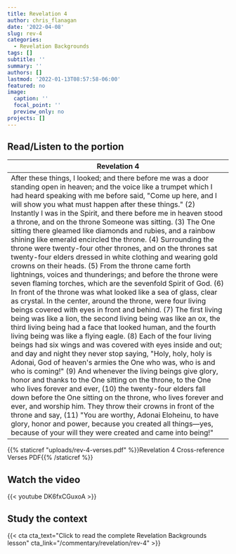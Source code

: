 ```yaml
---
title: Revelation 4
author: chris_flanagan
date: '2022-04-08'
slug: rev-4
categories:
  - Revelation Backgrounds
tags: []
subtitle: ''
summary: ''
authors: []
lastmod: '2022-01-13T08:57:58-06:00'
featured: no
image:
  caption: ''
  focal_point: ''
  preview_only: no
projects: []
---
```









## Read/Listen to the portion

<script type="text/javascript">
  window.ESV_CROSSREF_OPTIONS = {
    body_background_color: 'D7E5F0', header_font_size: 10, body_font_size: 14, footer_font_size: 8, body_font_family: 'Times' };</script>
<script src="https://static.esvmedia.org/crossref/crossref.min.js" type="text/javascript"></script> 


| Revelation 4                                                                                                                                                                                                                                                                                                                                                                                                                                                                                                                                                                                                                                                                                                                                                                                                                                                                                                                                                                                                                                                                                                                                                                                                                                                                                                                                                                                                                                                                                                                                                                                                                                                                                                                                                                                                                                                                                                                                        |
|-----------------------------------------------------------------------------------------------------------------------------------------------------------------------------------------------------------------------------------------------------------------------------------------------------------------------------------------------------------------------------------------------------------------------------------------------------------------------------------------------------------------------------------------------------------------------------------------------------------------------------------------------------------------------------------------------------------------------------------------------------------------------------------------------------------------------------------------------------------------------------------------------------------------------------------------------------------------------------------------------------------------------------------------------------------------------------------------------------------------------------------------------------------------------------------------------------------------------------------------------------------------------------------------------------------------------------------------------------------------------------------------------------------------------------------------------------------------------------------------------------------------------------------------------------------------------------------------------------------------------------------------------------------------------------------------------------------------------------------------------------------------------------------------------------------------------------------------------------------------------------------------------------------------------------------------------------|
| After these things, I looked; and there before me was a door standing open in heaven; and the voice like a trumpet which I had heard speaking with me before said, "Come up here, and I will show you what must happen after these things." (2) Instantly I was in the Spirit, and there before me in heaven stood a throne, and on the throne Someone was sitting. (3) The One sitting there gleamed like diamonds and rubies, and a rainbow shining like emerald encircled the throne. (4) Surrounding the throne were twenty-four other thrones, and on the thrones sat twenty-four elders dressed in white clothing and wearing gold crowns on their heads. (5) From the throne came forth lightnings, voices and thunderings; and before the throne were seven flaming torches, which are the sevenfold Spirit of God. (6) In front of the throne was what looked like a sea of glass, clear as crystal. In the center, around the throne, were four living beings covered with eyes in front and behind. (7) The first living being was like a lion, the second living being was like an ox, the third living being had a face that looked human, and the fourth living being was like a flying eagle. (8) Each of the four living beings had six wings and was covered with eyes inside and out; and day and night they never stop saying, "Holy, holy, holy is Adonai, God of heaven's armies the One who was, who is and who is coming!" (9) And whenever the living beings give glory, honor and thanks to the One sitting on the throne, to the One who lives forever and ever, (10) the twenty-four elders fall down before the One sitting on the throne, who lives forever and ever, and worship him. They throw their crowns in front of the throne and say, (11) "You are worthy, Adonai Eloheinu, to have glory, honor and power, because you created all things—yes, because of your will they were created and came into being!" |

{{% staticref "uploads/rev-4-verses.pdf" %}}Revelation 4 Cross-reference Verses PDF{{% /staticref %}}

## Watch the video

{{< youtube DK6fxCGuxoA >}}


## Study the context

{{< cta cta_text="Click to read the complete Revelation Backgrounds lesson" cta_link="/commentary/revelation/rev-4" >}}
